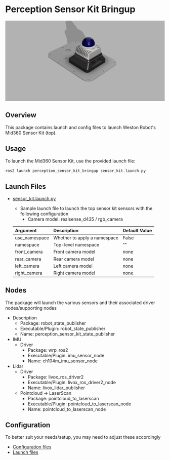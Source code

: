 # Perception Sensor Kit Bringup

![Mid360 Sensor Kit](docs/mid360_sensor_kit.png)

## Overview
This package contains launch and config files to launch Weston Robot's Mid360 Sensor Kit (top).

## Usage
To launch the Mid360 Sensor Kit, use the provided launch file:
```bash
ros2 launch perception_sensor_kit_bringup sensor_kit.launch.py
```

## Launch Files
* [sensor_kit.launch.py](./launch/sensor_kit.launch.py)
  * Sample launch file to launch the top sensor kit sensors with the following configuration
    * Camera model: realsense_d435 / rgb_camera

  | Argument      | Description                  | Default Value |
  | ------------- | ---------------------------- | ------------- |
  | use_namespace | Whether to apply a namespace | False         |
  | namespace     | Top-level namespace          | ""            |
  | front_camera  | Front camera model           | none          |
  | rear_camera   | Rear camera model            | none          |
  | left_camera   | Left camera model            | none          |
  | right_camera  | Right camera model           | none          |

## Nodes
The package will launch the various sensors and their associated driver nodes/supporting nodes

* Description
  * Package: robot_state_publisher
  * Executable/Plugin: robot_state_publisher
  * Name: perception_sensor_kit_state_publisher
* IMU
  * Driver
    * Package: wrp_ros2
    * Executable/Plugin: imu_sensor_node
    * Name: ch104m_imu_sensor_node
* Lidar
  * Driver
    * Package: livox_ros_driver2
    * Executable/Plugin: livox_ros_driver2_node
    * Name: livox_lidar_publisher
  * Pointcloud -> LaserScan
    * Package: pointcloud_to_laserscan
    * Executable/Plugin: pointcloud_to_laserscan_node
    * Name: pointcloud_to_laserscan_node

## Configuration
To better suit your needs/setup, you may need to adjust these accordingly
* [Configuration files](./config/)
* [Launch files](./launch/)